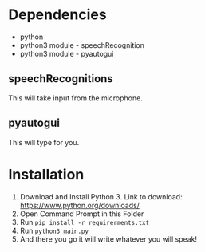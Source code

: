 # Dependencies
- python
- python3 module - speechRecognition
- python3 module - pyautogui

## speechRecognitions
This will take input from the microphone.

## pyautogui
This will type for you.

# Installation 

1. Download and Install Python 3. Link to download: https://www.python.org/downloads/
2. Open Command Prompt in this Folder
3. Run `pip install -r requirerments.txt`
4. Run `python3 main.py`
4. And there you go it will write whatever you will speak!
